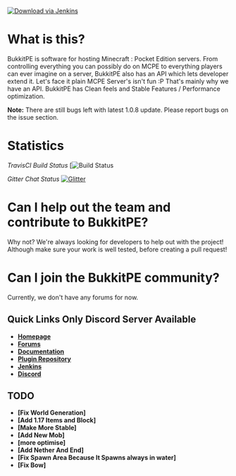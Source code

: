 [![Download via Jenkins](https://bukkitpe.net/BukkitPE.png)]()


# What is this?

BukkitPE is software for hosting Minecraft : Pocket Edition servers. From controlling everything you can possibly do on MCPE to everything players can ever imagine on a server, BukkitPE also has an API which lets developer extend it. Let's face it plain MCPE Server's isn't fun :P That's mainly why we have an API. BukkitPE has Clean feels and Stable Features / Performance optimization.

**Note:** There are still bugs left with latest 1.0.8 update. Please report bugs on the issue section.

# Statistics

*TravisCI Build Status*
      [![Build Status](N/A)
      
*Gitter Chat Status*
    [![Glitter](https://badges.gitter.im/BukkitPE/BukkitPE.svg)](https://gitter.im/BukkitPE/BukkitPE?utm_source=badge&utm_medium=badge&utm_campaign=pr-badge&utm_content=badge)


# Can I help out the team and contribute to BukkitPE?

Why not? We're always looking for developers to help out with the project! Although make sure your work is well tested, before creating a pull request!

# Can I join the BukkitPE community?
Currently, we don't have any forums for now.

## Quick Links Only Discord Server Available

* __[Homepage](N/A)__
* __[Forums](N/A)__
* __[Documentation](N/A)__
* __[Plugin Repository](N/A)__
* __[Jenkins](N/A)__
* __[Discord](https://discord.gg/UbrUkYs7uB)__

## TODO

* __[Fix World Generation]__
* __[Add 1.17 Items and Block]__
* __[Make More Stable]__
* __[Add New Mob]__
* __[more optimise]__
* __[Add Nether And End]__
* __[Fix Spawn Area Because It Spawns always in water]__
* __[Fix Bow]__
